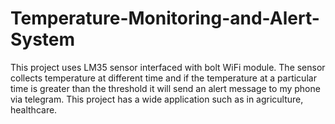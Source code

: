 # Temperature-Monitoring-and-Alert-System
This project uses LM35 sensor interfaced with bolt WiFi module. The sensor collects temperature at different time and if the temperature at a particular time is greater than the threshold it will send an alert message to my phone via telegram. This project has a wide application such as in agriculture, healthcare.
